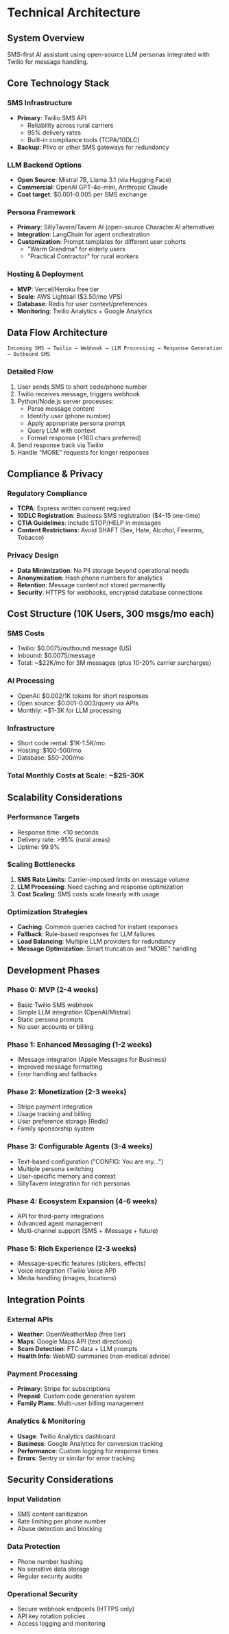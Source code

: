 # Technical Architecture

## System Overview
SMS-first AI assistant using open-source LLM personas integrated with Twilio for message handling.

## Core Technology Stack

### SMS Infrastructure
- **Primary**: Twilio SMS API
  - Reliability across rural carriers
  - 95% delivery rates
  - Built-in compliance tools (TCPA/10DLC)
- **Backup**: Plivo or other SMS gateways for redundancy

### LLM Backend Options
- **Open Source**: Mistral 7B, Llama 3.1 (via Hugging Face)
- **Commercial**: OpenAI GPT-4o-mini, Anthropic Claude
- **Cost target**: $0.001-0.005 per SMS exchange

### Persona Framework
- **Primary**: SillyTavern/Tavern AI (open-source Character.AI alternative)
- **Integration**: LangChain for agent orchestration
- **Customization**: Prompt templates for different user cohorts
  - "Warm Grandma" for elderly users
  - "Practical Contractor" for rural workers

### Hosting & Deployment
- **MVP**: Vercel/Heroku free tier
- **Scale**: AWS Lightsail ($3.50/mo VPS)
- **Database**: Redis for user context/preferences
- **Monitoring**: Twilio Analytics + Google Analytics

## Data Flow Architecture

```
Incoming SMS → Twilio → Webhook → LLM Processing → Response Generation → Outbound SMS
```

### Detailed Flow
1. User sends SMS to short code/phone number
2. Twilio receives message, triggers webhook
3. Python/Node.js server processes:
   - Parse message content
   - Identify user (phone number)
   - Apply appropriate persona prompt
   - Query LLM with context
   - Format response (<160 chars preferred)
4. Send response back via Twilio
5. Handle "MORE" requests for longer responses

## Compliance & Privacy

### Regulatory Compliance
- **TCPA**: Express written consent required
- **10DLC Registration**: Business SMS registration ($4-15 one-time)
- **CTIA Guidelines**: Include STOP/HELP in messages
- **Content Restrictions**: Avoid SHAFT (Sex, Hate, Alcohol, Firearms, Tobacco)

### Privacy Design
- **Data Minimization**: No PII storage beyond operational needs
- **Anonymization**: Hash phone numbers for analytics
- **Retention**: Message content not stored permanently
- **Security**: HTTPS for webhooks, encrypted database connections

## Cost Structure (10K Users, 300 msgs/mo each)

### SMS Costs
- Twilio: $0.0075/outbound message (US)
- Inbound: $0.0075/message
- Total: ~$22K/mo for 3M messages (plus 10-20% carrier surcharges)

### AI Processing
- OpenAI: $0.002/1K tokens for short responses
- Open source: $0.001-0.003/query via APIs
- Monthly: ~$1-3K for LLM processing

### Infrastructure
- Short code rental: $1K-1.5K/mo
- Hosting: $100-500/mo
- Database: $50-200/mo

### Total Monthly Costs at Scale: ~$25-30K

## Scalability Considerations

### Performance Targets
- Response time: <10 seconds
- Delivery rate: >95% (rural areas)
- Uptime: 99.9%

### Scaling Bottlenecks
1. **SMS Rate Limits**: Carrier-imposed limits on message volume
2. **LLM Processing**: Need caching and response optimization
3. **Cost Scaling**: SMS costs scale linearly with usage

### Optimization Strategies
- **Caching**: Common queries cached for instant responses
- **Fallback**: Rule-based responses for LLM failures
- **Load Balancing**: Multiple LLM providers for redundancy
- **Message Optimization**: Smart truncation and "MORE" handling

## Development Phases

### Phase 0: MVP (2-4 weeks)
- Basic Twilio SMS webhook
- Simple LLM integration (OpenAI/Mistral)
- Static persona prompts
- No user accounts or billing

### Phase 1: Enhanced Messaging (1-2 weeks)
- iMessage integration (Apple Messages for Business)
- Improved message formatting
- Error handling and fallbacks

### Phase 2: Monetization (2-3 weeks)
- Stripe payment integration
- Usage tracking and billing
- User preference storage (Redis)
- Family sponsorship system

### Phase 3: Configurable Agents (3-4 weeks)
- Text-based configuration ("CONFIG: You are my...")
- Multiple persona switching
- User-specific memory and context
- SillyTavern integration for rich personas

### Phase 4: Ecosystem Expansion (4-6 weeks)
- API for third-party integrations
- Advanced agent management
- Multi-channel support (SMS + iMessage + future)

### Phase 5: Rich Experience (2-3 weeks)
- iMessage-specific features (stickers, effects)
- Voice integration (Twilio Voice API)
- Media handling (images, locations)

## Integration Points

### External APIs
- **Weather**: OpenWeatherMap (free tier)
- **Maps**: Google Maps API (text directions)
- **Scam Detection**: FTC data + LLM prompts
- **Health Info**: WebMD summaries (non-medical advice)

### Payment Processing
- **Primary**: Stripe for subscriptions
- **Prepaid**: Custom code generation system
- **Family Plans**: Multi-user billing management

### Analytics & Monitoring
- **Usage**: Twilio Analytics dashboard
- **Business**: Google Analytics for conversion tracking
- **Performance**: Custom logging for response times
- **Errors**: Sentry or similar for error tracking

## Security Considerations

### Input Validation
- SMS content sanitization
- Rate limiting per phone number
- Abuse detection and blocking

### Data Protection
- Phone number hashing
- No sensitive data storage
- Regular security audits

### Operational Security
- Secure webhook endpoints (HTTPS only)
- API key rotation policies
- Access logging and monitoring